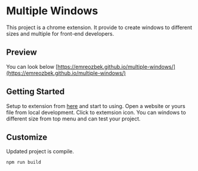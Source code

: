 # Multiple Windows

This project is a chrome extension. It provide to create windows to different sizes and multiple for front-end developers.

## Preview

You can look below
[https://emreozbek.github.io/multiple-windows/](https://emreozbek.github.io/multiple-windows/)

## Getting Started

Setup to extension from [here](#) and start to using. Open a website or yours file from local development. Click to extemsion icon. You can windows to different size from top menu and can test your project.

## Customize

Updated project is compile.
```
npm run build
```
